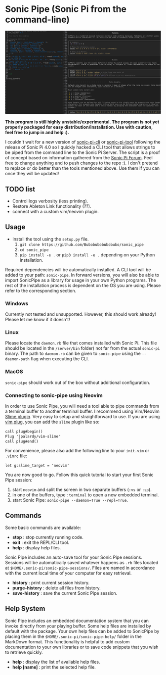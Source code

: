 # Sonic Pipe (Sonic Pi from the command-line)

![screenshot](docs/sonic_pipe_screenshot.png)

**This program is still highly unstable/experimental. The program is not yet properly packaged for easy distribution/installation. Use with caution, feel free to jump in and help :).**

I couldn't wait for a new version of [sonic-pi-cli](https://github.com/Widdershin/sonic-pi-cli) or [sonic-pi-tool](https://github.com/lpil/sonic-pi-tool) following the release of Sonic Pi 4.0 so I quickly hacked a CLI tool that allows strings to be piped from the command line to the Sonic Pi Server. The script is a proof of concept based on information gathered from the [Sonic Pi Forum](https://in-thread.sonic-pi.net/). Feel free to change anything and to push changes to the repo :). I don't pretend to replace or do better than the tools mentioned above. Use them if you can once they will be updated!

## TODO list

* Control logs verbosity (less printing).
* Restore Ableton Link functionality (??).
* connect with a custom vim/neovim plugin.

## Usage

* Install the tool using the `setup.py` file.
  1. `git clone https://github.com/Bubobubobubobubo/sonic_pipe`
  2. `cd sonic_pipe`
  3. `pip install -e .` or `pip3 install -e .` depending on your Python installation.

Required dependencies will be automatically installed. A CLI tool will be added to your path: `sonic-pipe`. In forward versions, you will also be able to import SonicPipe as a library for usage in your own Python programs. The rest of the installation process is dependent on the OS you are using. Please refer to the corresponding section.

### Windows

Currently not tested and unsupported. However, this should work already! Please let me know if it doesn't!

### Linux

Please locate the `daemon.rb` file that comes installed with Sonic Pi. This file should be located in the `/server/bin` folder) not far from the actual `sonic-pi` binary. The path to `daemon.rb` can be given to `sonic-pipe` using the `--daemon-path` flag when executing the CLI.

### MacOS

`sonic-pipe` should work out of the box without additional configuration.

### Connecting to sonic-pipe using Neovim

In order to use Sonic Pipe, you will need a tool able to pipe commands from a terminal buffer to another terminal buffer. I recommend using Vim/Neovim [Slime plugin](https://github.com/jpalardy/vim-slime). Very easy to setup and straightforward to use. If you are using [vim.plug](https://github.com/junegunn/vim-plug), you can add the `slime` plugin like so:

```vimscript
call plug#begin()
Plug 'jpalardy/vim-slime'
call plug#end()
```

For convenience, please also add the following line to your `init.vim` or `.vimrc` file:
```vimscript
let g:slime_target = 'neovim'
```

You are now good to go. Follow this quick tutorial to start your first Sonic Pipe session:
1) start `neovim` and split the screen in two separate buffers (`:vs` or `:sp`).
2) in one of the buffers, type `:terminal` to open a new embedded terminal.
3) start Sonic Pipe: `sonic-pipe --daemon=True --repl=True`.

## Commands

Some basic commands are available:

* **stop** : stop currently running code.
* **exit** : exit the REPL/CLI tool.
* **help** : display help files.

Sonic Pipe includes an auto-save tool for your Sonic Pipe sessions. Sessions will be automatically saved whatever happens as `.rb` files located at `$HOME/.sonic-pi/sonic-pipe-sessions/`. Files are named in accordance with the current local time of your computer for easy retrieval.

* **history** : print current session history.
* **purge-history** : delete all files from history.
* **save-history** : save the current Sonic Pipe session.

## Help System

Sonic Pipe includes an embedded documentation system that you can invoke directly from your playing buffer. Some help files are installed by default with the package. Your own help files can be added to SonicPipe by placing them in the `$HOME/.sonic-pi/sonic-pipe-help/` folder in the MarkDown format. This
functionality is helpful to add custom documentation to your own libraries or to save code snippets that you wish to retrieve quickly.

* **help** : display the list of available help files.
* **help [name]** : print the selected help file.
